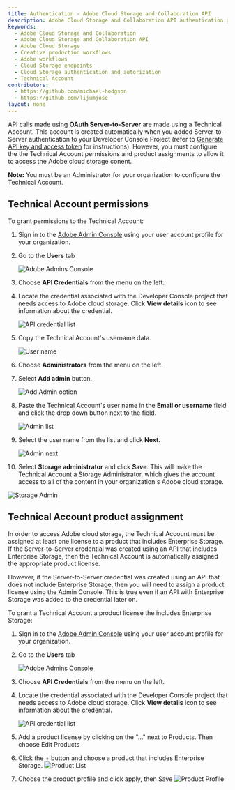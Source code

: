 ```yaml
---
title: Authentication - Adobe Cloud Storage and Collaboration API
description: Adobe Cloud Storage and Collaboration API authentication guide
keywords:
  - Adobe Cloud Storage and Collaboration
  - Adobe Cloud Storage and Collaboration API
  - Adobe Cloud Storage
  - Creative production workflows
  - Adobe workflows
  - Cloud Storage endpoints
  - Cloud Storage authentication and autorization
  - Technical Account
contributors:
  - https://github.com/michael-hodgson
  - https://github.com/lijumjose
layout: none
---
```


API calls made using **OAuth Server-to-Server** are made using a Technical Account. This account is created automatically when you added Server-to-Server authentication to your Developer Console Project (refer to [Generate API key and access token](./developer-console.md) for instructions). However, you must configure the the Technical Account permissions and product assignments to allow it to access the Adobe cloud storage conent.

**Note:** You must be an Administrator for your organization to configure the Technical Account.

## Technical Account permissions

To grant permissions to the Technical Account:

1. Sign in to the [Adobe Admin Console](https://adminconsole.adobe.com) using your user account profile for your organization.
2. Go to the **Users** tab

   ![Adobe Admins Console](../images/admin_console_start.png)

3. Choose **API Credentials** from the menu on the left.
4. Locate the credential associated with the Developer Console project that needs access to Adobe cloud storage. Click **View details** icon to see information about the credential.

   ![API credential list](../images/api_credential_list.jpg)

5. Copy the Technical Account's username data.

   ![User name](../images/ta_username.jpg)

6. Choose **Administrators** from the menu on the left.
7. Select **Add admin** button.

   ![Add Admin option](../images/add_admin.jpg)

8. Paste the Technical Account's user name in the **Email or username** field and click the drop down button next to the field.

   ![Admin list](../images/ta_admin_list.jpg)

9. Select the user name from the list and click **Next**.

   ![Admin next](../images/ta_admin_next.jpg)

10. Select **Storage administrator** and click **Save**. This will make the Technical Account a Storage Administrator, which gives the account access to all of the content in your organization's Adobe cloud storage.

![Storage Admin](../images/ta_storage_admin.jpg)

## Technical Account product assignment

In order to access Adobe cloud storage, the Technical Account must be assigned at least one license to a product that includes Enterprise Storage. If the Server-to-Server credential was created using an API that includes Enterprise Storage, then the Technical Account is automatically assigned the appropriate product license.

However, if the Server-to-Server credential was created using an API that does not include Enterprise Storage, then you will need to assign a product license using the Admin Console. This is true even if an API with Enterprise Storage was added to the credential later on.

To grant a Technical Account a product license the includes Enterprise Storage:

1. Sign in to the [Adobe Admin Console](https://adminconsole.adobe.com) using your user account profile for your organization.
2. Go to the **Users** tab

   ![Adobe Admins Console](../images/admin_console_start.png)

3. Choose **API Credentials** from the menu on the left.
4. Locate the credential associated with the Developer Console project that needs access to Adobe cloud storage. Click **View details** icon to see information about the credential.

   ![API credential list](../images/api_credential_list.jpg)

5. Add a product license by clicking on the "..." next to Products. Then choose Edit Products
6. Click the + button and choose a product that includes Enterprise Storage.
   ![Product List](../images/choose-product.jpg)

7. Choose the product profile and click apply, then Save
   ![Product Profile](../images/Choose-product-profile.jpg)
